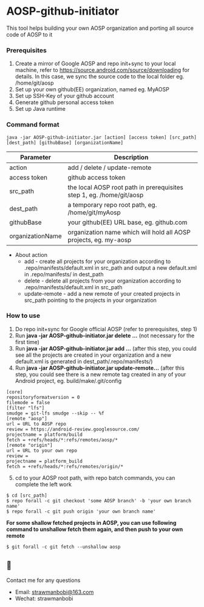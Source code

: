 # AOSP-github-initiator
This tool helps building your own AOSP organization and porting all source code of AOSP to it

### Prerequisites
1. Create a mirror of Google AOSP and repo init+sync to your local machine, refer to https://source.android.com/source/downloading for details. In this case, we sync the source code to the local folder eg. /home/git/aosp
2. Set up your own github(EE) organization, named eg. MyAOSP
3. Set up SSH-Key of your github account
4. Generate github personal access token
5. Set up Java runtime

### Command format

```
java -jar AOSP-github-initiator.jar [action] [access token] [src_path] [dest_path] [githubBase] [organizationName]
```

Parameter        | Description
---------------- | -------------
action           | add / delete / update-remote
access token     | github access token
src_path         | the local AOSP root path in prerequisites step 1, eg. /home/git/aosp
dest_path        | a temporary repo root path, eg. /home/git/myAosp
githubBase       | your github(EE) URL base, eg. github.com
organizationName | organization name which will hold all AOSP projects, eg. my-aosp

* About action
    * add - create all projects for your organization according to .repo/manifests/default.xml in src_path and output a new default.xml in .repo/manifests/ in dest_path
    * delete - delete all projects from your organization according to .repo/manifests/default.xml in src_path
    * update-remote - add a new remote of your created projects in src_path pointing to the projects in your organization

### How to use
1. Do repo init+sync for Google official AOSP (refer to prerequisites, step 1)
2. Run **java -jar AOSP-github-initiator.jar delete ...** (not necessary for the first time)
3. Run **java -jar AOSP-github-initiator.jar add ...** (after this step, you could see all the projects are created in your organization and a new default.xml is generated in dest_path/.repo/manifests/)
4. Run **java -jar AOSP-github-initiator.jar update-remote...** (after this step, you could see there is a new remote tag created in any of your Android project, eg. build/make/.git/config

```
[core]
repositoryformatversion = 0
filemode = false
[filter "lfs"]
smudge = git-lfs smudge --skip -- %f
[remote "aosp"]
url = URL to AOSP repo
review = https://android-review.googlesource.com/
projectname = platform/build
fetch = +refs/heads/*:refs/remotes/aosp/*
[remote "origin"]
url = URL to your own repo
review = 
projectname = platform_build
fetch = +refs/heads/*:refs/remotes/origin/*
```

5. cd to your AOSP root path, with repo batch commands, you can complete the left work

```
$ cd [src_path]
$ repo forall -c git checkout 'some AOSP branch' -b 'your own branch name'
$ repo forall -c git push origin 'your own branch name'
```

**For some shallow fetched projects in AOSP, you can use following command to unshallow fetch them again, and then push to your own remote**
```
$ git forall -c git fetch --unshallow aosp
```

:cake:
---


Contact me for any questions
* Email: strawmanbobi@163.com
* Wechat: strawmanbobi
